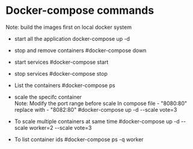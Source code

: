 # Docker-compose commands 

Note: build the images first on local docker system
- start all the application
docker-compose up -d 

- stop and remove containers
#docker-compose down 

- start services 
#docker-compose start 

- stop services 
#docker-compose stop 

- List the containers 
#docker-compose ps 

- scale the specifc container  
 Note: Modify the port range before scale 
 In compose file - "8080:80" replace with - "8082:80"
 #docker-compose  up -d --scale vote=3 

- To scale multiple containers at same time 
 #docker-compose  up -d --scale worker=2 --scale vote=3

- To list container ids 
#docker-compose ps -q worker
